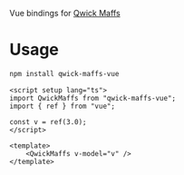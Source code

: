 Vue bindings for [Qwick Maffs](https://edave64.github.io/qwick-maffs/)

# Usage

```sh
npm install qwick-maffs-vue
```

```vue
<script setup lang="ts">
import QwickMaffs from "qwick-maffs-vue";
import { ref } from "vue";

const v = ref(3.0);
</script>

<template>
	<QwickMaffs v-model="v" />
</template>
```
